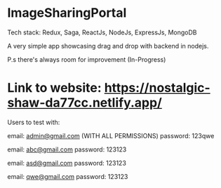 # ImageSharingPortal

Tech stack:  Redux, Saga, ReactJs, NodeJs, ExpressJs, MongoDB

A very simple app showcasing drag and drop with backend in nodejs. 

P.s there's always room for improvement (In-Progress)
# Link to website: https://nostalgic-shaw-da77cc.netlify.app/
Users to test with:

email: admin@gmail.com (WITH ALL PERMISSIONS)
password: 123qwe

email: abc@gmail.com
password: 123123

email: asd@gmail.com
password: 123123

email: qwe@gmail.com
password: 123123
